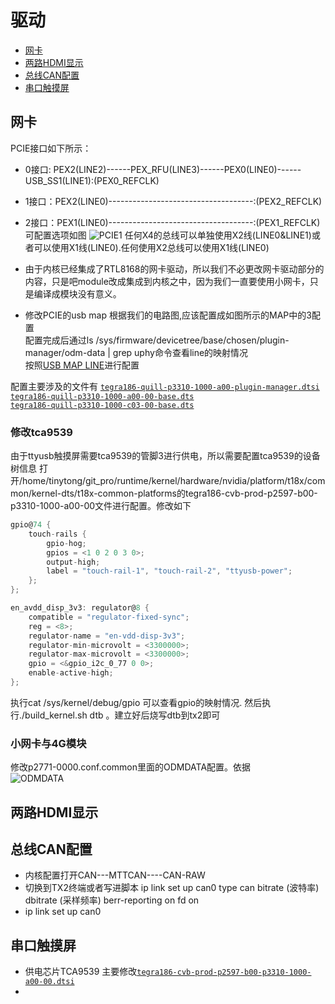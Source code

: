 驱动
================
* [网卡](#网卡)
* [两路HDMI显示](#两路HDMI显示)
* [总线CAN配置](#总线CAN配置)
* [串口触摸屏](#串口触摸屏)

## 网卡 
PCIE接口如下所示：  
* 0接口: PEX2(LINE2)------PEX_RFU(LINE3)------PEX0(LINE0)------USB_SS1(LINE1):(PEX0_REFCLK)
* 1接口：PEX2(LINE0)------------------------------------:(PEX2_REFCLK)
* 2接口：PEX1(LINE0)------------------------------------:(PEX1_REFCLK)
可配置选项如图
![PCIE1](http://192.168.0.2:8089/wangxuetong/newServerproject/raw/master/Git_doc/images/1.png)
任何X4的总线可以单独使用X2线(LINE0&LINE1)或者可以使用X1线(LINE0).任何使用X2总线可以使用X1线(LINE0)

* 由于内核已经集成了RTL8168的网卡驱动，所以我们不必更改网卡驱动部分的内容，只是吧module改成集成到内核之中，因为我们一直要使用小网卡，只是编译成模块没有意义。

* 修改PCIE的usb map
根据我们的电路图,应该配置成如图所示的MAP中的3配置  
配置完成后通过ls /sys/firmware/devicetree/base/chosen/plugin-manager/odm-data | grep uphy命令查看line的映射情况  
按照[USB MAP LINE](https://elinux.org/Jetson/TX2_USB)进行配置

配置主要涉及的文件有
[`tegra186-quill-p3310-1000-a00-plugin-manager.dtsi`](Sdk_platform/Kernel_4.9_Src/hardware/nvidia/platform/t18x/common/kernel-dts/t18x-common-plugin-manager/tegra186-quill-p3310-1000-a00-plugin-manager.dtsi)  
[`tegra186-quill-p3310-1000-a00-00-base.dts`](Sdk_platform/Kernel_4.9_Src/hardware/nvidia/platform/t18x/quill/kernel-dts/tegra186-quill-p3310-1000-a00-00-base.dts)  
[`tegra186-quill-p3310-1000-c03-00-base.dts`](Sdk_platform/Kernel_4.9_Src/hardware/nvidia/platform/t18x/quill/kernel-dts/tegra186-quill-p3310-1000-c03-00-base.dts)

### 修改tca9539
由于ttyusb触摸屏需要tca9539的管脚3进行供电，所以需要配置tca9539的设备树信息
打开/home/tinytong/git_pro/runtime/kernel/hardware/nvidia/platform/t18x/common/kernel-dts/t18x-common-platforms的tegra186-cvb-prod-p2597-b00-p3310-1000-a00-00文件进行配置。修改如下
```c
gpio@74 {
	touch-rails {
		gpio-hog;
		gpios = <1 0 2 0 3 0>;
		output-high;
		label = "touch-rail-1", "touch-rail-2", "ttyusb-power";
	};
};

en_avdd_disp_3v3: regulator@8 {
	compatible = "regulator-fixed-sync";
	reg = <8>;
	regulator-name = "en-vdd-disp-3v3";
	regulator-min-microvolt = <3300000>;
	regulator-max-microvolt = <3300000>;
	gpio = <&gpio_i2c_0_77 0 0>;
	enable-active-high;
};
```
执行cat /sys/kernel/debug/gpio 可以查看gpio的映射情况.
然后执行./build_kernel.sh dtb 。建立好后烧写dtb到tx2即可
### 小网卡与4G模块
修改p2771-0000.conf.common里面的ODMDATA配置。依据  
![ODMDATA](http://192.168.0.2:8089/wangxuetong/Jetpack4.2-tx2/raw/master/docs/images/ODMA.png)  


## 两路HDMI显示

## 总线CAN配置
* 内核配置打开CAN---MTTCAN----CAN-RAW
* 切换到TX2终端或者写进脚本 ip link set up can0 type can bitrate (波特率) dbitrate (采样频率) berr-reporting on fd on
* ip link set up can0
## 串口触摸屏
* 供电芯片TCA9539 主要修改[`tegra186-cvb-prod-p2597-b00-p3310-1000-a00-00.dtsi`](Sdk_platform/Kernel_4.9_Src/hardware/nvidia/platform/t18x/common/kernel-dts/tegra186-cvb-prod-p2597-b00-p3310-1000-a00-00.dtsi)
* 






